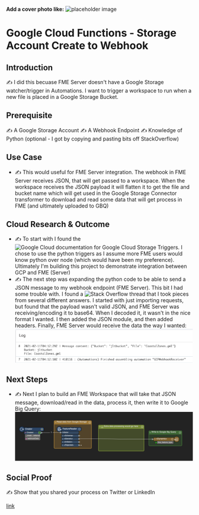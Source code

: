 **Add a cover photo like:**
![placeholder image](https://via.placeholder.com/1200x600)

# Google Cloud Functions - Storage Account Create to Webhook

## Introduction

✍️ I did this becuase FME Server doesn't have a Google Storage watcher/trigger in Automations. I want to trigger a workspace to run when a new file is placed in a Google Storage Bucket.

## Prerequisite

✍️ A Google Storage Account
✍️ A Webhook Endpoint
✍️ Knowledge of Python (optional - I got by copying and pasting bits off StackOverflow)

## Use Case

- ✍️ This would useful for FME Server integration. The webhook in FME Server receives JSON, that will get passed to a workspace. When the workspace receives the JSON payload it will flatten it to get the file and bucket name which will get used in the Google Storage Connector transformer to download and read some data that will get process in FME (and ultimately uploaded to GBQ)

## Cloud Research & Outcome

- ✍️ To start with I found the ![Google Cloud documentation for Google Cloud Storage Triggers](https://cloud.google.com/functions/docs/calling/storage#functions-calling-storage-python). I chose to use the python triggers as I assume more FME users would know python over node (which would have been my preference). Ultimately I'm building this project to demonstrate integration between GCP and FME (Server)
- ✍️ The next step was expanding the python code to be able to send a JSON message to my webhook endpoint (FME Server). This bit I had some trouble with. I found a ![Stack Overflow thread](https://stackoverflow.com/questions/11322430/how-to-send-post-request) that I took pieces from several different answers.
I started with just importing requests, but found that the payload wasn't valid JSON, and FME Server was receiving/encoding it to base64. When I decoded it, it wasn't in the nice format I wanted. I then added the JSON module, and then added headers. Finally, FME Server would receive the data the way I wanted:
![Screenshot](./screenshots/FMEServerAutomationLog.png)

## Next Steps
- ✍️ Next I plan to build an FME Workspace that will take that JSON message, download/read in the data, process it, then write it to Google Big Query:
![Screenshot](./screenshots/FMEWorkspace.png)

## Social Proof

✍️ Show that you shared your process on Twitter or LinkedIn

[link](link)
